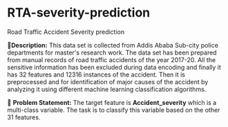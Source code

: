 # RTA-severity-prediction
Road Traffic Accident Severity prediction 

🧾**Description:** This data set is collected from Addis Ababa Sub-city police departments for master's research work. The data set has been prepared from manual records of road traffic accidents of the year 2017-20. All the sensitive information has been excluded during data encoding and finally it has 32 features and 12316 instances of the accident. Then it is preprocessed and for identification of major causes of the accident by analyzing it using different machine learning classification algorithms. 

🧭 **Problem Statement:** The target feature is **Accident\_severity** which is a multi-class variable. The task is to classify this variable based on the other 31 features.

